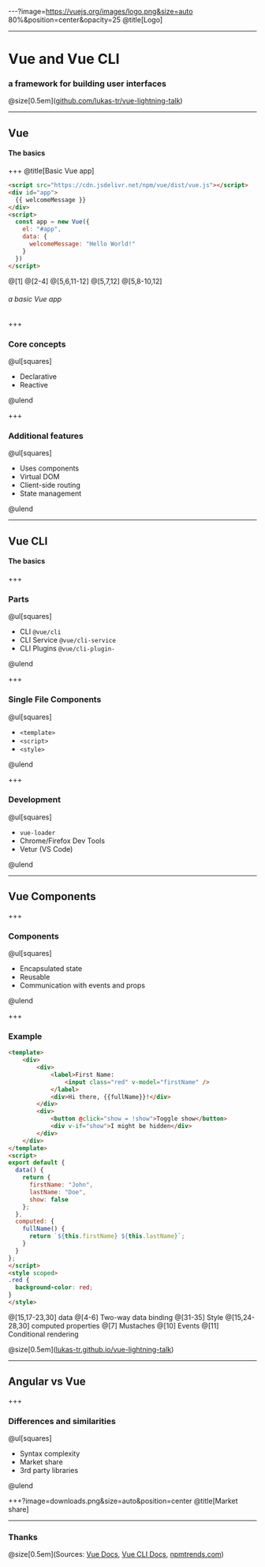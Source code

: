 ---?image=https://vuejs.org/images/logo.png&size=auto 80%&position=center&opacity=25
@title[Logo]

---

# Vue and Vue CLI

### a framework for building user interfaces

@size[0.5em](<a href="https://github.com/lukas-tr/vue-lightning-talk">github.com/lukas-tr/vue-lightning-talk</a>)

---

## Vue

#### The basics

+++
@title[Basic Vue app]

```html
<script src="https://cdn.jsdelivr.net/npm/vue/dist/vue.js"></script>
<div id="app">
  {{ welcomeMessage }}
</div>
<script>
  const app = new Vue({
    el: "#app",
    data: {
      welcomeMessage: "Hello World!"
    }
  })
</script>
```

@[1]
@[2-4]
@[5,6,11-12]
@[5,7,12]
@[5,8-10,12]

###### a basic Vue app

+++

### Core concepts

@ul[squares]

- Declarative
- Reactive

@ulend

+++

### Additional features

@ul[squares]

- Uses components
- Virtual DOM
- Client-side routing
- State management

@ulend

---

## Vue CLI

#### The basics

+++

### Parts

@ul[squares]

- CLI `@vue/cli`
- CLI Service `@vue/cli-service`
- CLI Plugins `@vue/cli-plugin-`

@ulend

+++

### Single File Components

@ul[squares]

- `<template>`
- `<script>`
- `<style>`

@ulend

+++

### Development

@ul[squares]

- `vue-loader`
- Chrome/Firefox Dev Tools
- Vetur (VS Code)

@ulend

---

## Vue Components

+++

### Components

@ul[squares]

- Encapsulated state
- Reusable
- Communication with events and props

@ulend

+++

### Example

```html
<template>
    <div>
        <div>
            <label>First Name:
                <input class="red" v-model="firstName" />
            </label>
            <div>Hi there, {{fullName}}!</div>
        </div>
        <div>
            <button @click="show = !show">Toggle show</button>
            <div v-if="show">I might be hidden</div>
        </div>
    </div>
</template>
<script>
export default {
  data() {
    return {
      firstName: "John",
      lastName: "Doe",
      show: false
    };
  },
  computed: {
    fullName() {
      return `${this.firstName} ${this.lastName}`;
    }
  }
};
</script>
<style scoped>
.red {
  background-color: red;
}
</style>
```

@[15,17-23,30] data
@[4-6] Two-way data binding
@[31-35] Style
@[15,24-28,30] computed properties
@[7] Mustaches
@[10] Events
@[11] Conditional rendering

@size[0.5em](<a href="https://lukas-tr.github.io/vue-lightning-talk/">lukas-tr.github.io/vue-lightning-talk</a>)

---

## Angular vs Vue

+++

### Differences and similarities

@ul[squares]

- Syntax complexity
- Market share
- 3rd party libraries

@ulend

+++?image=downloads.png&size=auto&position=center
@title[Market share]

---

### Thanks

@size[0.5em](Sources: <a href="https://vuejs.org/">Vue Docs</a>, <a href="https://cli.vuejs.org/">Vue CLI Docs</a>, <a href="https://www.npmtrends.com/vue-vs-@angular/core">npmtrends.com</a>)
